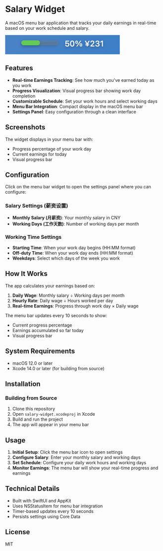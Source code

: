 # Salary Widget

A macOS menu bar application that tracks your daily earnings in real-time based on your work schedule and salary.

![](./docs/assets/demo.jpg)

## Features

- **Real-time Earnings Tracking**: See how much you've earned today as you work
- **Progress Visualization**: Visual progress bar showing work day completion
- **Customizable Schedule**: Set your work hours and select working days
- **Menu Bar Integration**: Compact display in the macOS menu bar
- **Settings Panel**: Easy configuration through a clean interface

## Screenshots

The widget displays in your menu bar with:
- Progress percentage of your work day
- Current earnings for today
- Visual progress bar

## Configuration

Click on the menu bar widget to open the settings panel where you can configure:

### Salary Settings (薪资设置)
- **Monthly Salary (月薪资)**: Your monthly salary in CNY
- **Working Days (工作天数)**: Number of working days per month

### Working Time Settings
- **Starting Time**: When your work day begins (HH:MM format)
- **Off-duty Time**: When your work day ends (HH:MM format)
- **Weekdays**: Select which days of the week you work

## How It Works

The app calculates your earnings based on:
1. **Daily Wage**: Monthly salary ÷ Working days per month
2. **Hourly Rate**: Daily wage ÷ Hours worked per day
3. **Real-time Earnings**: Progress through work day × Daily wage

The menu bar updates every 10 seconds to show:
- Current progress percentage
- Earnings accumulated so far today
- Visual progress bar

## System Requirements

- macOS 12.0 or later
- Xcode 14.0 or later (for building from source)

## Installation

### Building from Source

1. Clone this repository
2. Open `salary-widget.xcodeproj` in Xcode
3. Build and run the project
4. The app will appear in your menu bar

## Usage

1. **Initial Setup**: Click the menu bar icon to open settings
2. **Configure Salary**: Enter your monthly salary and working days
3. **Set Schedule**: Configure your daily work hours and working days
4. **Monitor Earnings**: The menu bar will show your real-time progress and earnings

## Technical Details

- Built with SwiftUI and AppKit
- Uses NSStatusItem for menu bar integration
- Timer-based updates every 10 seconds
- Persists settings using Core Data

## License

MIT
